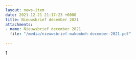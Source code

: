 ```yaml
---
layout: news-item
date: 2021-12-21 21:17:23 +0000
title: Nieuwsbrief december 2021
attachments:
- name: Nieuwsbrief december 2021
  file: "/media/nieuwsbrief-makombeh-december-2021.pdf"

---
```

1